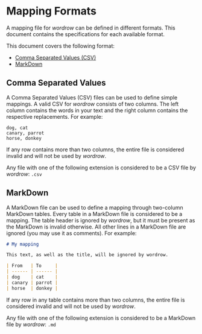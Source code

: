 # Mapping Formats

A mapping file for *wordrow* can be defined in different formats. This document
contains the specifications for each available format.

This document covers the following format:

- [Comma Separated Values (CSV)](#comma-separated-values)
- [MarkDown](#markdown)

## Comma Separated Values

A Comma Separated Values (CSV) files can be used to define simple mappings. A
valid CSV for *wordrow* consists of two columns. The left column contains the
words in your text and the right column contains the respective replacements.
For example:

```csv
dog, cat
canary, parrot
horse, donkey
```

If any row contains more than two columns, the entire file is considered invalid
and will not be used by *wordrow*.

Any file with one of the following extension is considered to be a CSV file by
*wordrow*: `.csv`

## MarkDown

A MarkDown file can be used to define a mapping through two-column MarkDown
tables. Every table in a MarkDown file is considered to be a mapping. The table
header is ignored by *wordrow*, but it must be present as the MarkDown is
invalid otherwise. All other lines in a MarkDown file are ignored (you may use
it as comments). For example:

```markdown
# My mapping

This text, as well as the title, will be ignored by wordrow.

| From   | To     |
| ------ | ------ |
| dog    | cat    |
| canary | parrot |
| horse  | donkey |
```

If any row in any table contains more than two columns, the entire file is
considered invalid and will not be used by *wordrow*.

Any file with one of the following extension is considered to be a MarkDown
file by *wordrow*: `.md`
